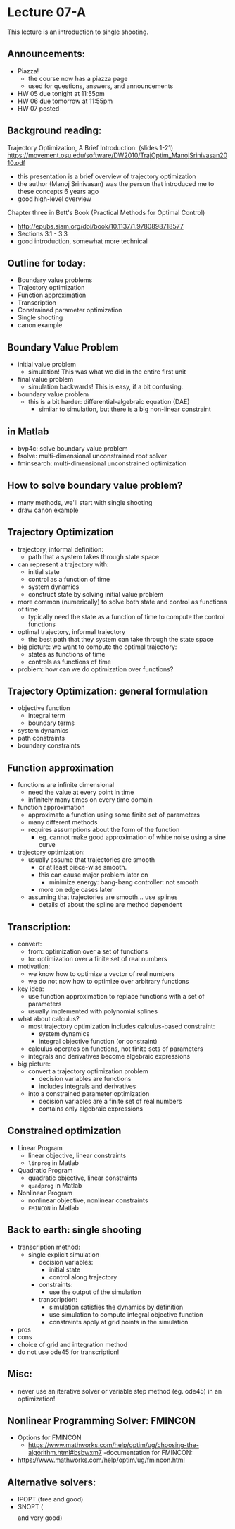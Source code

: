 # Lecture 07-A

This lecture is an introduction to single shooting.

## Announcements:
- Piazza!
  - the course now has a piazza page
  - used for questions, answers, and announcements
- HW 05 due tonight at 11:55pm
- HW 06 due tomorrow at 11:55pm
- HW 07 posted

## Background reading:
Trajectory Optimization, A Brief Introduction:  (slides 1-21)
https://movement.osu.edu/software/DW2010/TrajOptim_ManojSrinivasan2010.pdf
- this presentation is a brief overview of trajectory optimization
- the author (Manoj Srinivasan) was the person that introduced me to these concepts 6 years ago
- good high-level overview

Chapter three in Bett's Book (Practical Methods for Optimal Control)
- http://epubs.siam.org/doi/book/10.1137/1.9780898718577
- Sections 3.1 - 3.3
- good introduction, somewhat more technical

## Outline for today:
- Boundary value problems
- Trajectory optimization
- Function approximation
- Transcription
- Constrained parameter optimization
- Single shooting
- canon example

## Boundary Value Problem
- initial value problem
  - simulation!  This was what we did in the entire first unit
- final value problem
  - simulation backwards!  This is easy, if a bit confusing.
- boundary value problem
  - this is a bit harder:  differential-algebraic equation (DAE)
    - similar to simulation, but there is a big non-linear constraint

## in Matlab
- bvp4c:  solve boundary value problem
- fsolve:  multi-dimensional unconstrained root solver
- fminsearch:  multi-dimensional unconstrained optimization

## How to solve boundary value problem?
- many methods, we'll start with single shooting
- draw canon example

## Trajectory Optimization
- trajectory, informal definition:
  - path that a system takes through state space
- can represent a trajectory with:
  - initial state
  - control as a function of time
  - system dynamics
  - construct state by solving initial value problem
- more common (numerically) to solve both state and control as functions of time
  - typically need the state as a function of time to compute the control functions
- optimal trajectory, informal trajectory
  - the best path that they system can take through the state space
- big picture: we want to compute the optimal trajectory:
  - states as functions of time
  - controls as functions of time
- problem: how can we do optimization over functions?

## Trajectory Optimization: general formulation
- objective function
  - integral term
  - boundary terms
- system dynamics
- path constraints
- boundary constraints

## Function approximation
- functions are infinite dimensional
  - need the value at every point in time
  - infinitely many times on every time domain
- function approximation
  - approximate a function using some finite set of parameters
  - many different methods
  - requires assumptions about the form of the function
    - eg. cannot make good approximation of white noise using a sine curve
- trajectory optimization:
  - usually assume that trajectories are smooth
    - or at least piece-wise smooth.
    - this can cause major problem later on
      - minimize energy: bang-bang controller: not smooth
    - more on edge cases later
  - assuming that trajectories are smooth... use splines
    - details of about the spline are method dependent

## Transcription:
- convert:
  - from: optimization over a set of functions
  - to: optimization over a finite set of real numbers
- motivation:
  - we know how to optimize a vector of real numbers
  - we do not now how to optimize over arbitrary functions
- key idea:
  - use function approximation to replace functions with a set of parameters
  - usually implemented with polynomial splines
- what about calculus?
  - most trajectory optimization includes calculus-based constraint:
    - system dynamics
    - integral objective function (or constraint)
  - calculus operates on functions, not finite sets of parameters
  - integrals and derivatives become algebraic expressions
- big picture:
  - convert a trajectory optimization problem
    - decision variables are functions
    - includes integrals and derivatives
  - into a constrained parameter optimization
    - decision variables are a finite set of real numbers
    - contains only algebraic expressions

## Constrained optimization
- Linear Program
  - linear objective, linear constraints
  - `linprog` in Matlab
- Quadratic Program
  - quadratic objective, linear constraints
  - `quadprog` in Matlab
- Nonlinear Program
  - nonlinear objective, nonlinear constraints
  - `FMINCON` in Matlab

## Back to earth:  single shooting
- transcription method:
  - single explicit simulation
    - decision variables:
      - initial state
      - control along trajectory
    - constraints:
      - use the output of the simulation
    - transcription:
      - simulation satisfies the dynamics by definition
      - use simulation to compute integral objective function
      - constraints apply at grid points in the simulation
- pros
- cons
- choice of grid and integration method
- do not use ode45 for transcription!

## Misc:
- never use an iterative solver or variable step method (eg. ode45) in an optimization!

## Nonlinear Programming Solver:  FMINCON
- Options for FMINCON
  - https://www.mathworks.com/help/optim/ug/choosing-the-algorithm.html#bsbwxm7
-documentation for FMINCON:
- https://www.mathworks.com/help/optim/ug/fmincon.html

## Alternative solvers:
- IPOPT  (free and good)
- SNOPT  ($$$$ and very good)
